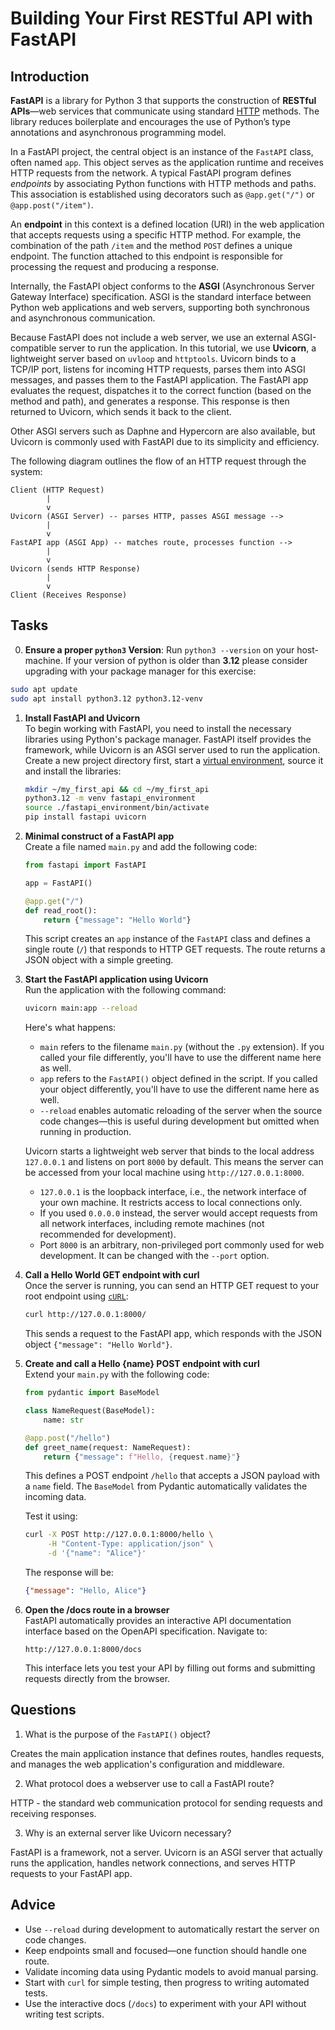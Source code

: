 <!---
{
  "depends_on": ["AND", "a0f6c77d-9645-4e6c-80dc-a80608786266", "2d1d315d-bb92-48c0-b19f-19529a45e5ff"],
  "author": "Stephan Bökelmann",
  "first_used": "2025-04-07",
  "keywords": ["python", "webtechnology", "REST", "FastAPI"]
}
--->

# Building Your First RESTful API with FastAPI

## Introduction

**FastAPI** is a library for Python 3 that supports the construction of **RESTful APIs**—web services that communicate using standard [HTTP](github.com/STEMgraph/missing) methods. The library reduces boilerplate and encourages the use of Python’s type annotations and asynchronous programming model.

In a FastAPI project, the central object is an instance of the `FastAPI` class, often named `app`. This object serves as the application runtime and receives HTTP requests from the network. A typical FastAPI program defines *endpoints* by associating Python functions with HTTP methods and paths. This association is established using decorators such as `@app.get("/")` or `@app.post("/item")`.

An **endpoint** in this context is a defined location (URI) in the web application that accepts requests using a specific HTTP method. For example, the combination of the path `/item` and the method `POST` defines a unique endpoint. The function attached to this endpoint is responsible for processing the request and producing a response.

Internally, the FastAPI object conforms to the **ASGI** (Asynchronous Server Gateway Interface) specification. ASGI is the standard interface between Python web applications and web servers, supporting both synchronous and asynchronous communication.

Because FastAPI does not include a web server, we use an external ASGI-compatible server to run the application. In this tutorial, we use **Uvicorn**, a lightweight server based on `uvloop` and `httptools`. Uvicorn binds to a TCP/IP port, listens for incoming HTTP requests, parses them into ASGI messages, and passes them to the FastAPI application. The FastAPI app evaluates the request, dispatches it to the correct function (based on the method and path), and generates a response. This response is then returned to Uvicorn, which sends it back to the client.

Other ASGI servers such as Daphne and Hypercorn are also available, but Uvicorn is commonly used with FastAPI due to its simplicity and efficiency.

The following diagram outlines the flow of an HTTP request through the system:

```
Client (HTTP Request)
        |
        v
Uvicorn (ASGI Server) -- parses HTTP, passes ASGI message -->
        |
        v
FastAPI app (ASGI App) -- matches route, processes function -->
        |
        v
Uvicorn (sends HTTP Response)
        |
        v
Client (Receives Response)
```


## Tasks
0. **Ensure a proper `python3` Version**: Run `python3 --version` on your host-machine. If your version of python is older than **3.12** please consider upgrading with your package manager for this exercise:
```bash
sudo apt update
sudo apt install python3.12 python3.12-venv
```

1. **Install FastAPI and Uvicorn**\
   To begin working with FastAPI, you need to install the necessary libraries using Python's package manager. FastAPI itself provides the framework, while Uvicorn is an ASGI server used to run the application.
   Create a new project directory first, start a [virtual environment](https://github.com/STEMgraph/2d1d315d-bb92-48c0-b19f-19529a45e5ff), source it and install the libraries: 

   ```bash
   mkdir ~/my_first_api && cd ~/my_first_api
   python3.12 -m venv fastapi_environment
   source ./fastapi_environment/bin/activate
   pip install fastapi uvicorn
   ```

2. **Minimal construct of a FastAPI app**\
   Create a file named `main.py` and add the following code:

   ```python
   from fastapi import FastAPI

   app = FastAPI()

   @app.get("/")
   def read_root():
       return {"message": "Hello World"}
   ```

   This script creates an `app` instance of the `FastAPI` class and defines a single route (`/`) that responds to HTTP GET requests. The route returns a JSON object with a simple greeting.

3. **Start the FastAPI application using Uvicorn**\
   Run the application with the following command:

   ```bash
   uvicorn main:app --reload
   ```

   Here's what happens:

   - `main` refers to the filename `main.py` (without the `.py` extension). If you called your file differently, you'll have to use the different name here as well.
   - `app` refers to the `FastAPI()` object defined in the script. If you called your object differently, you'll have to use the different name here as well.
   - `--reload` enables automatic reloading of the server when the source code changes—this is useful during development but omitted when running in production.

   Uvicorn starts a lightweight web server that binds to the local address `127.0.0.1` and listens on port `8000` by default. This means the server can be accessed from your local machine using `http://127.0.0.1:8000`.

   - `127.0.0.1` is the loopback interface, i.e., the network interface of your own machine. It restricts access to local connections only.
   - If you used `0.0.0.0` instead, the server would accept requests from all network interfaces, including remote machines (not recommended for development).
   - Port `8000` is an arbitrary, non-privileged port commonly used for web development. It can be changed with the `--port` option.

4. **Call a Hello World GET endpoint with curl**\
   Once the server is running, you can send an HTTP GET request to your root endpoint using [`cURL`](github.com/STEMgraph/e8add8e9-7a67-4b50-af89-6c1ce6558e0d):

   ```bash
   curl http://127.0.0.1:8000/
   ```

   This sends a request to the FastAPI app, which responds with the JSON object `{"message": "Hello World"}`.

5. **Create and call a Hello {name} POST endpoint with curl**\
   Extend your `main.py` with the following code:

   ```python
   from pydantic import BaseModel

   class NameRequest(BaseModel):
       name: str

   @app.post("/hello")
   def greet_name(request: NameRequest):
       return {"message": f"Hello, {request.name}"}
   ```

   This defines a POST endpoint `/hello` that accepts a JSON payload with a `name` field. The `BaseModel` from Pydantic automatically validates the incoming data.

   Test it using:

   ```bash
   curl -X POST http://127.0.0.1:8000/hello \
        -H "Content-Type: application/json" \
        -d '{"name": "Alice"}'
   ```

   The response will be:

   ```json
   {"message": "Hello, Alice"}
   ```

6. **Open the /docs route in a browser**\
   FastAPI automatically provides an interactive API documentation interface based on the OpenAPI specification. Navigate to:

   ```
   http://127.0.0.1:8000/docs
   ```

   This interface lets you test your API by filling out forms and submitting requests directly from the browser.


## Questions

1. What is the purpose of the `FastAPI()` object?

Creates the main application instance that defines routes, handles requests, 
and manages the web application's configuration and middleware.

2. What protocol does a webserver use to call a FastAPI route?

HTTP - the standard web communication protocol for sending requests and receiving responses.

3. Why is an external server like Uvicorn necessary?

FastAPI is a framework, not a server. Uvicorn is an ASGI server that actually runs the application, 
handles network connections, and serves HTTP requests to your FastAPI app.

## Advice

- Use `--reload` during development to automatically restart the server on code changes.
- Keep endpoints small and focused—one function should handle one route.
- Validate incoming data using Pydantic models to avoid manual parsing.
- Start with `curl` for simple testing, then progress to writing automated tests.
- Use the interactive docs (`/docs`) to experiment with your API without writing test scripts.

